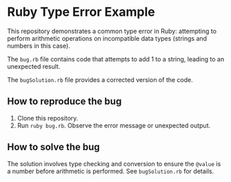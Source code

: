 # Ruby Type Error Example

This repository demonstrates a common type error in Ruby: attempting to perform arithmetic operations on incompatible data types (strings and numbers in this case).

The `bug.rb` file contains code that attempts to add 1 to a string, leading to an unexpected result.

The `bugSolution.rb` file provides a corrected version of the code.

## How to reproduce the bug

1. Clone this repository.
2. Run `ruby bug.rb`. Observe the error message or unexpected output.

## How to solve the bug

The solution involves type checking and conversion to ensure the `@value` is a number before arithmetic is performed.  See `bugSolution.rb` for details.